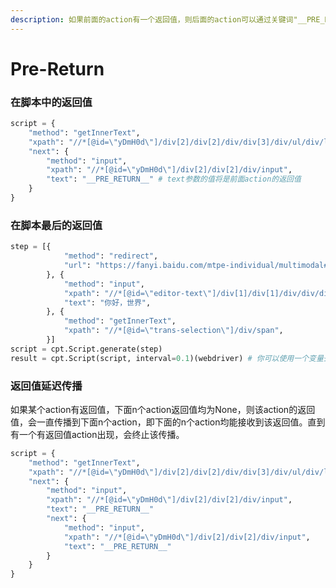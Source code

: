 ```yaml
---
description: 如果前面的action有一个返回值，则后面的action可以通过关键词"__PRE_RETURN__"来接收这个返回值，返回方和接收方的类型必须相同。
---
```


# Pre-Return

### 在脚本中的返回值

```python
script = {
	"method": "getInnerText",
	"xpath": "//*[@id=\"yDmH0d\"]/div[2]/div[2]/div/div[3]/div/ul/div/li[1]/a",
	"next": {
		"method": "input",
		"xpath": "//*[@id=\"yDmH0d\"]/div[2]/div[2]/div/input",
		"text": "__PRE_RETURN__" # text参数的值将是前面action的返回值
	}
}
```

### 在脚本最后的返回值

```python
step = [{
            "method": "redirect",
            "url": "https://fanyi.baidu.com/mtpe-individual/multimodal#/",
        }, {
            "method": "input",
            "xpath": "//*[@id=\"editor-text\"]/div[1]/div[1]/div/div/div/div",
            "text": "你好，世界",
        }, {
            "method": "getInnerText",
            "xpath": "//*[@id=\"trans-selection\"]/div/span",
        }]
script = cpt.Script.generate(step)
result = cpt.Script(script, interval=0.1)(webdriver) # 你可以使用一个变量去接收
```

### 返回值延迟传播

如果某个action有返回值，下面n个action返回值均为None，则该action的返回值，会一直传播到下面n个action，即下面的n个action均能接收到该返回值。直到有一个有返回值action出现，会终止该传播。

```python
script = {
	"method": "getInnerText",
	"xpath": "//*[@id=\"yDmH0d\"]/div[2]/div[2]/div/div[3]/div/ul/div/li[1]/a",
	"next": {
		"method": "input",
		"xpath": "//*[@id=\"yDmH0d\"]/div[2]/div[2]/div/input",
		"text": "__PRE_RETURN__"
		"next": {
			"method": "input",
			"xpath": "//*[@id=\"yDmH0d\"]/div[2]/div[2]/div/input",
			"text": "__PRE_RETURN__"
		}
	}
}
```
